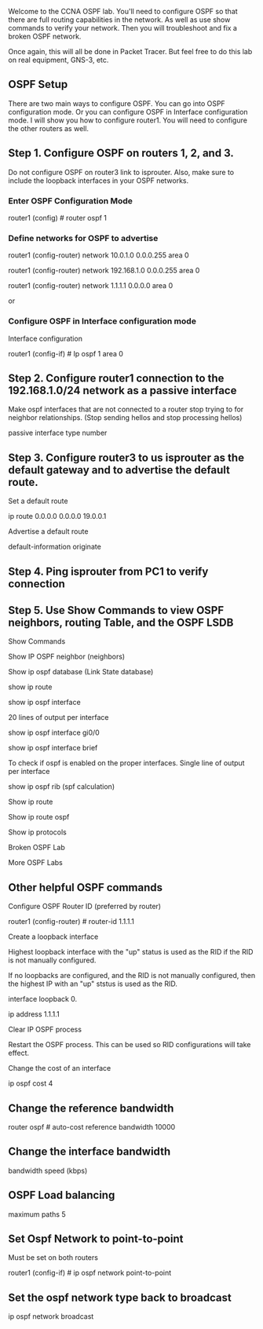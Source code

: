 Welcome to the CCNA OSPF lab. You'll need to configure OSPF so that there are full routing capabilities in the network. As well as use show commands to verify your network. Then you will troubleshoot and fix a broken OSPF network.

Once again, this will all be done in Packet Tracer. But feel free to do this lab on real equipment, GNS-3, etc.

## OSPF Setup

There are two main ways to configure OSPF. You can go into OSPF configuration mode. Or you can configure OSPF in Interface configuration mode. I will show you how to configure router1. You will need to configure the other routers as well.

## Step 1. Configure OSPF on routers 1, 2, and 3.

Do not configure OSPF on router3 link to isprouter. Also, make sure to include the loopback interfaces in your OSPF networks.

### Enter OSPF Configuration Mode

router1 (config) # router ospf 1

### Define networks for OSPF to advertise

router1 (config-router) network 10.0.1.0 0.0.0.255 area 0

router1 (config-router) network 192.168.1.0 0.0.0.255 area 0

router1 (config-router) network 1.1.1.1 0.0.0.0 area 0

or

### Configure OSPF in Interface configuration mode

Interface configuration

router1 (config-if) # Ip ospf 1 area 0

## Step 2.  Configure router1 connection to the 192.168.1.0/24 network as a passive interface

Make ospf interfaces that are not connected to a router stop trying to for neighbor relationships. (Stop sending hellos and stop processing hellos)

passive interface type number

## Step 3. Configure router3 to us isprouter as the default gateway and to advertise the default route.

Set a default route

ip route 0.0.0.0 0.0.0.0 19.0.0.1

Advertise a default route

default-information originate

## Step 4. Ping isprouter from PC1 to verify connection

## Step 5. Use Show Commands to view OSPF neighbors, routing Table, and the OSPF LSDB

Show Commands

Show IP OSPF neighbor (neighbors)

Show ip ospf database (Link State database)

show ip route

show ip ospf interface

20 lines of output per interface

show ip ospf interface gi0/0

show ip ospf interface brief

To check if ospf is enabled on the proper interfaces. Single line of output per interface

show ip ospf rib (spf calculation)

Show ip route

Show ip route ospf

Show ip protocols

Broken OSPF Lab

More OSPF Labs

## Other helpful OSPF commands

Configure OSPF Router ID (preferred by router)

router1 (config-router) # router-id 1.1.1.1

Create a loopback interface

Highest loopback interface with the "up" status is used as the RID if the RID is not manually configured.

If no loopbacks are configured, and the RID is not manually configured, then the highest IP with an "up" ststus is used as the RID.

interface loopback 0.

ip address 1.1.1.1

Clear IP OSPF process

Restart the OSPF process. This can be used so RID configurations will take effect.

Change the cost of an interface

ip ospf cost 4

## Change the reference bandwidth

router ospf # auto-cost reference bandwidth 10000

## Change the interface bandwidth

bandwidth speed (kbps)

## OSPF Load balancing

maximum paths 5

## Set Ospf Network to point-to-point

Must be set on both routers

router1 (config-if) # ip ospf network point-to-point

## Set the ospf network type back to broadcast

ip ospf network broadcast
